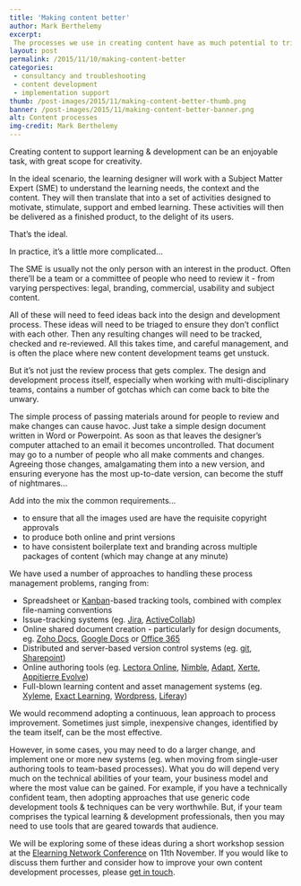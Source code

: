 ```yaml
---
title: 'Making content better'
author: Mark Berthelemy
excerpt: 
 The processes we use in creating content have as much potential to trip us up as the content itself!
layout: post
permalink: /2015/11/10/making-content-better
categories:
 - consultancy and troubleshooting
 - content development
 - implementation support
thumb: /post-images/2015/11/making-content-better-thumb.png
banner: /post-images/2015/11/making-content-better-banner.png
alt: Content processes
img-credit: Mark Berthelemy
---
```

Creating content to support learning &amp; development can be an enjoyable task, with great scope for creativity.

In the ideal scenario, the learning designer will work with a Subject Matter Expert (SME) to understand the learning needs, the context and the content. They will then translate that into a set of activities designed to motivate, stimulate, support and embed learning. These activities will then be delivered as a finished product, to the delight of its users.

That&rsquo;s the ideal.

In practice, it&rsquo;s a little more complicated...

The SME is usually not the only person with an interest in the product. Often there&rsquo;ll be a team or a committee of people who need to review it - from varying perspectives: legal, branding, commercial, usability and subject content.

All of these will need to feed ideas back into the design and development process. These ideas will need to be triaged to ensure they don&rsquo;t conflict with each other. Then any resulting changes will need to be tracked, checked and re-reviewed. All this takes time, and careful management, and is often the place where new content development teams get unstuck.

But it&rsquo;s not just the review process that gets complex. The design and development process itself, especially when working with multi-disciplinary teams, contains a number of gotchas which can come back to bite the unwary.

The simple process of passing materials around for people to review and make changes can cause havoc. Just take a simple design document written in Word or Powerpoint. As soon as that leaves the designer&rsquo;s computer attached to an email it becomes uncontrolled. That document may go to a number of people who all make comments and changes. Agreeing those changes, amalgamating them into a new version, and ensuring everyone has the most up-to-date version, can become the stuff of nightmares...

Add into the mix the common requirements...

- to ensure that all the images used are have the requisite copyright approvals
- to produce both online and print versions
- to have consistent boilerplate text and branding across multiple packages of content (which may change at any minute)

We have used a number of approaches to handling these process management problems, ranging from:

- Spreadsheet or <a href="https://en.wikipedia.org/wiki/Kanban" target="_blank">Kanban</a>-based tracking tools, combined with complex file-naming conventions
- Issue-tracking systems (eg. <a href="https://www.atlassian.com/software/jira/" target="_blank">Jira</a>, <a href="https://www.activecollab.com/" target="_blank">ActiveCollab</a>)
- Online shared document creation - particularly for design documents, eg.  <a href="https://www.zoho.com/docs/" target="_blank">Zoho Docs</a>, <a href="https://www.google.com/docs/about/" target="_blank">Google Docs</a> or <a href="https://products.office.com/en-gb/business/office-365-online-business-software-programs" target="_blank">Office 365</a>
- Distributed and server-based version control systems (eg. <a href="https://git-scm.com/" target="_blank">git</a>, <a href="https://products.office.com/en-us/sharepoint/collaboration" target="_blank">Sharepoint</a>)
- Online authoring tools (eg. <a href="http://trivantis.com/products/lectora-online-authoring/" target="_blank">Lectora Online</a>, <a href="https://elearning247.com/nimble/" target="_blank">Nimble</a>, <a href="https://community.adaptlearning.org/" target="_blank">Adapt</a>, <a href="http://www.xerte.org.uk/" target="_blank">Xerte</a>, <a href="http://www.appitierre.com/" target="_blank">Appitierre Evolve</a>)
- Full-blown learning content and asset management systems (eg. <a href="http://www.xyleme.com/" target="_blank">Xyleme</a>, <a href="http://www.exact-learning.com/" target="_blank">Exact Learning</a>, <a href="https://wordpress.org/" target="_blank">Wordpress</a>, <a href="http://www.liferay.com/" target="_blank">Liferay</a>)

We would recommend adopting a continuous, lean approach to process improvement. Sometimes just simple, inexpensive changes, identified by the team itself, can be the most effective.

However, in some cases, you may need to do a larger change, and implement one or more new systems (eg. when moving from single-user authoring tools to team-based processes). What you do will depend very much on the technical abilities of your team, your business model and where the most value can be gained. For example, if you have a technically confident team, then adopting approaches that use generic code development tools &amp; techniques can be very worthwhile. But, if your team comprises the typical learning &amp; development professionals, then you may need to use tools that are geared towards that audience. 

We will be exploring some of these ideas during a short workshop session at the <a href="http://www.elearningnetwork.org/eln-events/eln-conference/" target="_blank">Elearning Network Conference</a> on 11th November. If you would like to discuss them further and consider how to improve your own content development processes, please <a href="/contact.html">get in touch</a>.

